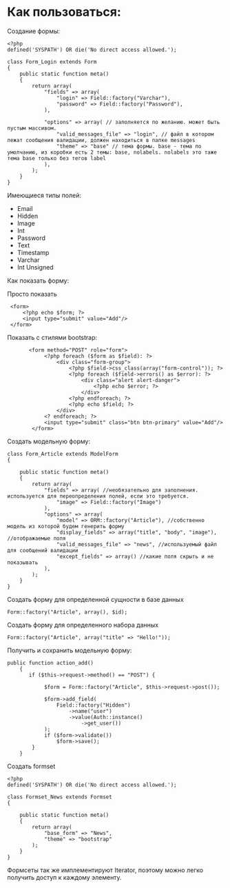 Как пользоваться:
===

Создание формы:



```
<?php
defined('SYSPATH') OR die('No direct access allowed.');

class Form_Login extends Form
{
    public static function meta()
    {
        return array(
            "fields" => array(
                "login" => Field::factory("Varchar"),
                "password" => Field::factory("Password"),
            ),

            "options" => array( // заполняется по желанию. может быть пустым массивом.
                "valid_messages_file" => "login", // файл в котором лежат сообщения валидации, должен находиться в папке messages
                "theme" => "base" // тема формы. base - тема по умолчанию, из коробки есть 2 темы: base, nolabels. nolabels это таже тема base только без тегов label
            ),
        );
    }
} 

```

Имеющиеся типы полей:

<ul>
	<li> Email</li>
<li> Hidden </li>
<li> Image</li>
<li> Int </li>
<li> Password </li>
<li> Text </li>
<li> Timestamp</li>
<li> Varchar </li>
<li> Int Unsigned </li>
</ul>

Как показать форму:

Просто показать

```
 <form>
     <?php echo $form; ?>
     <input type="submit" value="Add"/>
 </form>

```

Показать с стилями bootstrap:

```
       <form method="POST" role="form">
            <?php foreach ($form as $field): ?>
                <div class="form-group">
                    <?php $field->css_class(array("form-control")); ?>
                    <?php foreach ($field->errors() as $error): ?>
                        <div class="alert alert-danger">
                            <?php echo $error; ?>
                        </div>
                    <?php endforeach; ?>
                    <?php echo $field; ?>
                </div>
            <? endforeach; ?>
            <input type="submit" class="btn btn-primary" value="Add"/>
        </form>

```

Создать модельную форму:

```
class Form_Article extends ModelForm
{

    public static function meta()
    {
        return array(
            "fields" => array( //необязательно для заполнения. используется для переопределения полей, если это требуется.
                "image" => Field::factory("Image")
            ),
            "options" => array(
                "model" => ORM::factory("Article"), //собственно модель из которой будем генерить форму
                "display_fields" => array("title", "body", "image"), //отображаемые поля
                "valid_messages_file" => "news", //используемый файл для сообщений валидации
                "except_fields" => array() //какие поля скрыть и не показывать
            ),
        );
    }
}

```

Создать форму для определенной сущности в базе данных


```
Form::factory("Article", array(), $id);

```

Создать форму для определенного набора данных


```
Form::factory("Article", array("title" => "Hello!"));

```

Получить и сохранить модельную форму:

```
public function action_add()
    {
       if ($this->request->method() == "POST") {

            $form = Form::factory("Article", $this->request->post());

            $form->add_field(
                Field::factory("Hidden")
                    ->name("user")
                    ->value(Auth::instance()
                        ->get_user())
            );
            if ($form->validate())
                $form->save();
        }       
    }

```

Создать formset

```
<?php
defined('SYSPATH') OR die('No direct access allowed.');

class Formset_News extends Formset
{

    public static function meta()
    {
        return array(
            "base_form" => "News",
            "theme" => "bootstrap"
        );
    }
} 

```

Формсеты так же имплементируют Iterator, поэтому можно легко получить доступ к каждому элементу.
